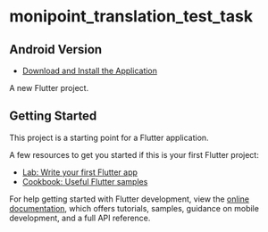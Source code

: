 # monipoint_translation_test_task

## Android Version
- [Download and Install the Application]([https://github.com/unknownaloy/moniepoint_task_01/raw/main/apk/moniepoint_ellis.apk])

A new Flutter project.

## Getting Started

This project is a starting point for a Flutter application.

A few resources to get you started if this is your first Flutter project:

- [Lab: Write your first Flutter app](https://docs.flutter.dev/get-started/codelab)
- [Cookbook: Useful Flutter samples](https://docs.flutter.dev/cookbook)

For help getting started with Flutter development, view the
[online documentation](https://docs.flutter.dev/), which offers tutorials,
samples, guidance on mobile development, and a full API reference.
